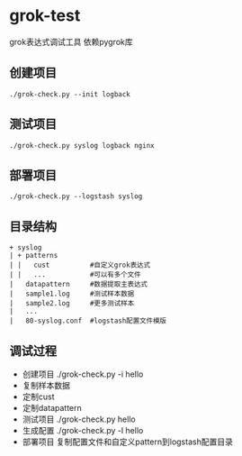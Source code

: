 grok-test
=====================
grok表达式调试工具
依赖pygrok库


创建项目
--------------

    ./grok-check.py --init logback

测试项目
--------------

    ./grok-check.py syslog logback nginx

部署项目
--------------

    ./grok-check.py --logstash syslog

目录结构
---------------

    + syslog
    | + patterns
    | |   cust          #自定义grok表达式
    | |   ...           #可以有多个文件
    |   datapattern     #数据提取主表达式
    |   sample1.log     #测试样本数据
    |   sample2.log     #更多测试样本
    |   ...
    |   80-syslog.conf  #logstash配置文件模版

调试过程
-----------------
- 创建项目
    ./grok-check.py -i hello
- 复制样本数据
- 定制cust
- 定制datapattern
- 测试项目
    ./grok-check.py hello
- 生成配置
    ./grok-check.py -l hello
- 部署项目
    复制配置文件和自定义pattern到logstash配置目录

